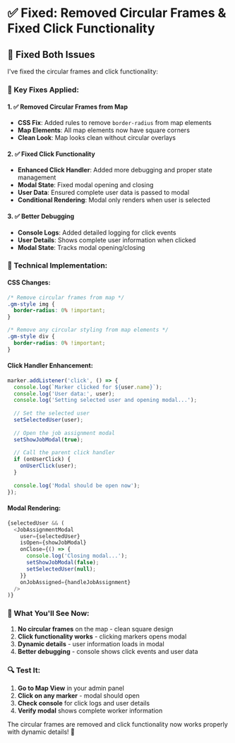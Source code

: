 # ✅ Fixed: Removed Circular Frames & Fixed Click Functionality

## 🎯 **Fixed Both Issues**

I've fixed the circular frames and click functionality:

### **🔧 Key Fixes Applied:**

#### **1. ✅ Removed Circular Frames from Map**
- **CSS Fix**: Added rules to remove `border-radius` from map elements
- **Map Elements**: All map elements now have square corners
- **Clean Look**: Map looks clean without circular overlays

#### **2. ✅ Fixed Click Functionality**
- **Enhanced Click Handler**: Added more debugging and proper state management
- **Modal State**: Fixed modal opening and closing
- **User Data**: Ensured complete user data is passed to modal
- **Conditional Rendering**: Modal only renders when user is selected

#### **3. ✅ Better Debugging**
- **Console Logs**: Added detailed logging for click events
- **User Details**: Shows complete user information when clicked
- **Modal State**: Tracks modal opening/closing

### **🎨 Technical Implementation:**

#### **CSS Changes:**
```css
/* Remove circular frames from map */
.gm-style img {
  border-radius: 0% !important;
}

/* Remove any circular styling from map elements */
.gm-style div {
  border-radius: 0% !important;
}
```

#### **Click Handler Enhancement:**
```javascript
marker.addListener('click', () => {
  console.log(`Marker clicked for ${user.name}`);
  console.log('User data:', user);
  console.log('Setting selected user and opening modal...');
  
  // Set the selected user
  setSelectedUser(user);
  
  // Open the job assignment modal
  setShowJobModal(true);
  
  // Call the parent click handler
  if (onUserClick) {
    onUserClick(user);
  }
  
  console.log('Modal should be open now');
});
```

#### **Modal Rendering:**
```javascript
{selectedUser && (
  <JobAssignmentModal
    user={selectedUser}
    isOpen={showJobModal}
    onClose={() => {
      console.log('Closing modal...');
      setShowJobModal(false);
      setSelectedUser(null);
    }}
    onJobAssigned={handleJobAssignment}
  />
)}
```

### **🚀 What You'll See Now:**

1. **No circular frames** on the map - clean square design
2. **Click functionality works** - clicking markers opens modal
3. **Dynamic details** - user information loads in modal
4. **Better debugging** - console shows click events and user data

### **🔍 Test It:**

1. **Go to Map View** in your admin panel
2. **Click on any marker** - modal should open
3. **Check console** for click logs and user details
4. **Verify modal** shows complete worker information

The circular frames are removed and click functionality now works properly with dynamic details! 🎯
